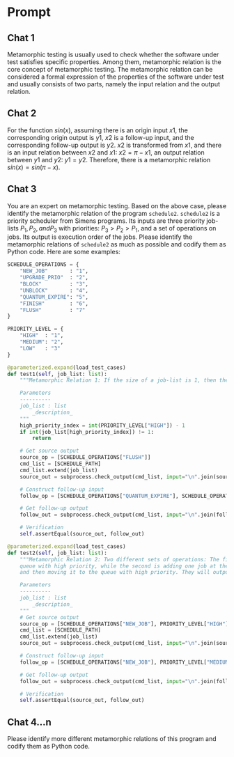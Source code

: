 # Prompt

## Chat 1

Metamorphic testing is usually used to check whether the software under test satisfies specific properties. Among them, metamorphic relation is the core concept of metamorphic testing. The metamorphic relation can be considered a formal expression of the properties of the software under test and usually consists of two parts, namely the input relation and the output relation.

## Chat 2

For the function $sin(x)$, assuming there is an origin input $x1$, the corresponding origin output is $y1$, $x2$ is a follow-up input, and the corresponding follow-up output is $y2$. $x2$ is transformed from $x1$, and there is an input relation between $x2$ and $x1$: $x2=\pi-x1$, an output relation between $y1$ and $y2$: $y1=y2$. Therefore, there is a metamorphic relation $sin(x)=sin(\pi-x)$.

## Chat 3

You are an expert on metamorphic testing. Based on the above case, please identify the metamorphic relation of the program `schedule2`. `schedule2` is a priority scheduler from Simens programs. Its inputs are three priority job-lists $P_1, P_2, and P_3$ with priorities: $P_3>P_2>P_1$, and a set of operations on jobs. Its output is execution order of the jobs. Please identify the metamorphic relations of `schedule2` as much as possible and codify them as Python code. Here are some examples:

```python
SCHEDULE_OPERATIONS = {
    "NEW_JOB"       : "1",
    "UPGRADE_PRIO"  : "2",
    "BLOCK"         : "3",
    "UNBLOCK"       : "4",
    "QUANTUM_EXPIRE": "5",
    "FINISH"        : "6",
    "FLUSH"         : "7"
}

PRIORITY_LEVEL = {
    "HIGH"  : "1",
    "MEDIUM": "2",
    "LOW"   : "3"
}

@parameterized.expand(load_test_cases)
def test1(self, job_list: list):
    """Metamorphic Relation 1: If the size of a job-list is 1, then the operation that moving the job at the top of this list to the end will not affect the output.

    Parameters
    ----------
    job_list : list
        _description_
    """
    high_priority_index = int(PRIORITY_LEVEL["HIGH"]) - 1
    if int(job_list[high_priority_index]) != 1:
        return

    # Get source output
    source_op = [SCHEDULE_OPERATIONS["FLUSH"]]
    cmd_list = [SCHEDULE_PATH]
    cmd_list.extend(job_list)
    source_out = subprocess.check_output(cmd_list, input="\n".join(source_op), text=True).split("\n")

    # Construct follow-up input
    follow_op = [SCHEDULE_OPERATIONS["QUANTUM_EXPIRE"], SCHEDULE_OPERATIONS["FLUSH"]]

    # Get follow-up output
    follow_out = subprocess.check_output(cmd_list, input="\n".join(follow_op), text=True).split("\n")

    # Verification
    self.assertEqual(source_out, follow_out)

@parameterized.expand(load_test_cases)
def test2(self, job_list: list):
    """Metamorphic Relation 2: Two different sets of operations: The first is adding one job at the end of the
    queue with high priority, while the second is adding one job at the end of the queue with medium priority,
    and then moving it to the queue with high priority. They will output the same.

    Parameters
    ----------
    job_list : list
        _description_
    """
    # Get source output
    source_op = [SCHEDULE_OPERATIONS["NEW_JOB"], PRIORITY_LEVEL["HIGH"], SCHEDULE_OPERATIONS["FLUSH"]]
    cmd_list = [SCHEDULE_PATH]
    cmd_list.extend(job_list)
    source_out = subprocess.check_output(cmd_list, input="\n".join(source_op), text=True).split("\n")

    # Construct follow-up input
    follow_op = [SCHEDULE_OPERATIONS["NEW_JOB"], PRIORITY_LEVEL["MEDIUM"], SCHEDULE_OPERATIONS["UPGRADE_PRIO"], PRIORITY_LEVEL["MEDIUM"], "0.99999", SCHEDULE_OPERATIONS["FLUSH"]]

    # Get follow-up output
    follow_out = subprocess.check_output(cmd_list, input="\n".join(follow_op), text=True).split("\n")

    # Verification
    self.assertEqual(source_out, follow_out)
```

## Chat 4...n

Please identify more different metamorphic relations of this program and codify them as Python code.
